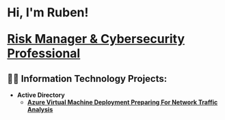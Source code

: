 <h1>Hi, I'm Ruben!

<b><a href="https://www.linkedin.com/in/itsrubenclarke/">Risk Manager & Cybersecurity Professional </a></h1>

<h2>👨‍💻 Information Technology Projects:</h2>

- <b>Active Directory</b>
  - [Azure Virtual Machine Deployment Preparing For Network Traffic Analysis](https://github.com/itsrubenclarke/azure-and-ad-setup)


